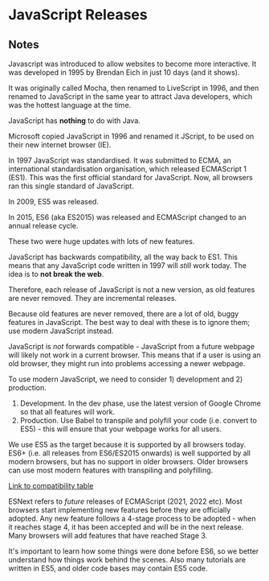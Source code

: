 # JavaScript Releases

## Notes

Javascript was introduced to allow websites to become more interactive. It was developed in 1995 by Brendan Eich in just 10 days (and it shows).

It was originally called Mocha, then renamed to LiveScript in 1996, and then renamed to JavaScript in the same year to attract Java developers, which was the hottest language at the time.

JavaScript has __nothing__ to do with Java.

Microsoft copied JavaScript in 1996 and renamed it JScript, to be used on their new internet browser (IE).

In 1997 JavaScript was standardised. It was submitted to ECMA, an international standardisation organisation, which released ECMAScript 1 (ES1). This was the first official standard for JavaScript. Now, all browsers ran this single standard of JavaScript.

In 2009, ES5 was released.

In 2015, ES6 (aka ES2015) was released and ECMAScript changed to an annual release cycle.

These two were huge updates with lots of new features.

JavaScript has backwards compatibility, all the way back to ES1. This means that any JavaScript code written in 1997 will _still_ work today. The idea is to __not break the web__.

Therefore, each release of JavaScript is not a new version, as old features are never removed. They are incremental releases.

Because old features are never removed, there are a lot of old, buggy features in JavaScript. The best way to deal with these is to ignore them; use modern JavaScript instead.

JavaScript is _not_ forwards compatible - JavaScript from a future webpage will likely not work in a current browser. This means that if a user is using an old browser, they might run into problems accessing a newer webpage.

To use modern JavaScript, we need to consider 1) development and 2) production.

1. Development. In the dev phase, use the latest version of Google Chrome so that all features will work.
2. Production. Use Babel to transpile and polyfill your code (i.e. convert to ES5) - this will ensure that your webpage works for all users.

We use ES5 as the target because it is supported by all browsers today. ES6+ (i.e. all releases from ES6/ES2015 onwards) is well supported by all modern browsers, but has no support in older browsers. Older browsers can use most modern features with transpiling and polyfilling.

[Link to compatibility table](https://kangax.github.io/compat-table/es6/)

ESNext refers to _future_ releases of ECMAScript (2021, 2022 etc). Most browsers start implementing new features before they are officially adopted. Any new feature follows a 4-stage process to be adopted - when it reaches stage 4, it has been accepted and will be in the next release. Many browsers will add features that have reached Stage 3.

It's important to learn how some things were done before ES6, so we better understand how things work behind the scenes. Also many tutorials are written in ES5, and older code bases may contain ES5 code.

